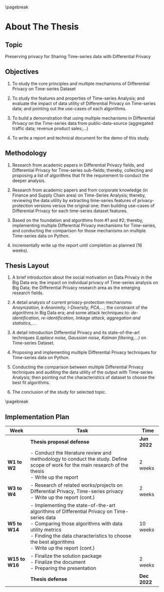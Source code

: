 \pagebreak

# About The Thesis

## Topic

Preserving privacy for Sharing Time-series data with Differential Privacy

## Objectives

1. To study the core principles and multiple mechanisms of Differential Privacy on Time-series Dataset
   
2. To study the features and properties of Time-series Analysis; and evaluate the impact of data utility of Differential Privacy on Time-series data; and pointing out the use-cases of each algorithms.

3. To build a demonstration that using multiple mechanisms in Differential Privacy on the Time-series data from public-data-source (aggregated traffic data; revenue product sales;...) 

4. To write a report and technical document for the demo of this study.


## Methodology

1. Research from academic papers in Differential Privacy fields, and Differential Privacy for Time-series sub-fields; thereby, collecting and proposing a list of algorithms that fit the requirement to conduct the deeper analysis.

2. Research from academic papers and from corporate knowledge (in Finance and Supply Chain area) on Time-Series Analysis; thereby, reviewing the data utility by extracting time-series features of privacy-protection versions versus the original one; then building use-cases of Differential Privacy for each time-series dataset features.

3. Based on the foundation and algorithms from #1 and #2; thereby, implementing multiple Differential Privacy mechanisms for Time-series, and conducting the comparison for those mechanisms on multiple Time-series data on Python.

4. Incrementally write up the report until completion as planned (16 weeks).

## Thesis Layout

1. A brief introduction about the social motivation on Data Privacy in the Big Data era; the impact on individual privacy of Time-series analysis on Big Data; the Differential Privacy research area as the emerging research fields.

2. A detail analysis of current privacy-protection mechanisms: *Anoynization, k-Anonimity, l-Diversity, PCA,...*; the constraint of the algorithms in Big Data era; and some attack techniques to: *de-identification, re-identification, linkage attack, aggregation and statistics,...*.

3. A detail introduction Differential Privacy and its state-of-the-art techniques *(Laplace noise, Gaussian noise, Kalman filtering,...)* on Time-series Dataset.

4. Proposing and implementing multiple Differential Privacy techniques for Time-series data on Python.

5. Conducting the comparison between multiple Differential Privacy techniques and auditing the data utility of the output with Time-series Analysis; then pointing out the characteristics of dataset to choose the best fit algorithms.

6. The conclusion of the study for selected topic.

\pagebreak

## Implementation Plan

| **Week**       | **Task**                                                                                                                                                                                                                                                                   | **Time**     |
|----------------|----------------------------------------------------------------------------------------------------------------------------------------------------------------------------------------------------------------------------------------------------------------------------|--------------|
|                | **Thesis proposal defense**                                                                                                                                                                                                                                                | **Jun 2022** |
| **W1 to W2**   | - Conduct the literature review   and methodology to conduct the study. Define scope of work for the main   research of the thesis<br>     - Write up the report                                                                                                           | 2 weeks      |
| **W3 to W4**   | - Research of related   works/projects on Differential Privacy, Time-series privacy<br>     - Write up the report (cont.)                                                                                                                                                  | 2 weeks      |
| **W5 to W14**  | - Implementing the   state-of-the-art algorithms of Differential Privacy on Time-series data<br>     - Comparing those algorithms with data utility metrics<br>     - Finding the data characteristics to choose the best algorithms<br>     - Write up the report (cont.) | 10 weeks     |
| **W15 to W16** | - Finalize the solution   package<br>     - Finalize the document<br>     - Preparing the presentation                                                                                                                                                                     | 2 weeks      |
|                | **Thesis defense**                                                                                                                                                                                                                                                         | **Dec 2022** |